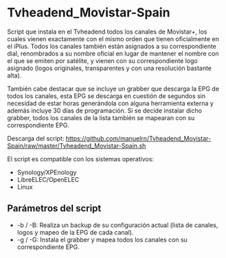 # Tvheadend_Movistar-Spain
Script que instala en el Tvheadend todos los canales de Movistar+, los cuales vienen exactamente con el mismo orden que tienen oficialmente en el iPlus.
Todos los canales también están asignados a su correspondiente dial, renombrados a su nombre oficial en lugar de mantener el nombre con el que se emiten por satélite, y vienen con su correspondiente logo asignado (logos originales, transparentes y con una resolución bastante alta).

También cabe destacar que se incluye un grabber que descarga la EPG de todos los canales, esta EPG se descarga en cuestión de segundos sin necesidad de estar horas generándola con alguna herramienta externa y además incluye 30 días de programación.
Si se decide instalar dicho grabber, todos los canales de la lista también se mapearan con su correspondiente EPG.


Descarga del script: https://github.com/manuelrn/Tvheadend_Movistar-Spain/raw/master/Tvheadend_Movistar-Spain.sh

El script es compatible con los sistemas operativos:
  * Synology/XPEnology
  * LibreELEC/OpenELEC
  * Linux

## Parámetros del script
  * -b / -B: Realiza un backup de su configuración actual (lista de canales, logos y mapeo de la EPG de cada canal).
  * -g / -G: Instala el grabber y mapea todos los canales con su correspondiente EPG.
